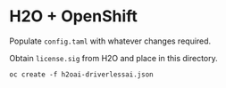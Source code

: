 # H2O + OpenShift

Populate `config.taml` with whatever changes required.

Obtain `license.sig` from H2O and place in this directory.

`oc create -f h2oai-driverlessai.json`
